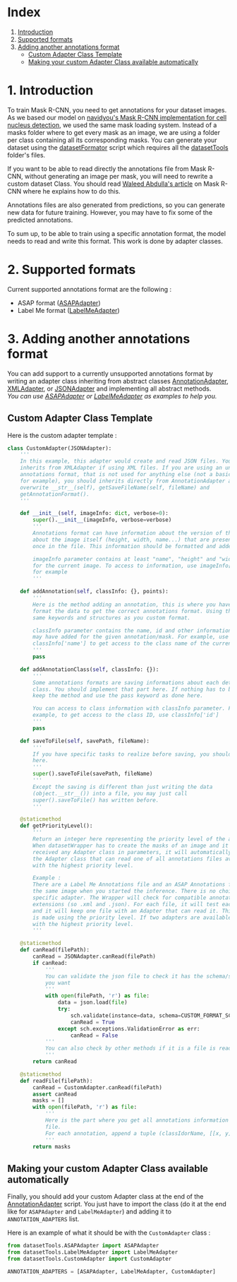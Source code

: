 # Index
1. [Introduction](#1-introduction)
2. [Supported formats](#2-supported-formats)
3. [Adding another annotations format](#3-adding-another-annotations-format)
   * [Custom Adapter Class Template](#custom-adapter-class-template)
   * [Making your custom Adapter Class available automatically](#making-your-custom-adapter-class-available-automatically)

# 1. Introduction
To train Mask R-CNN, you need to get annotations for your dataset images. As we based our model on [navidyou's Mask R-CNN implementation for cell nucleus detection](https://github.com/navidyou/Mask-RCNN-implementation-for-cell-nucleus-detection-executable-on-google-colab-), we used the same mask loading system. Instead of a masks folder where to get every mask as an image, we are using a folder per class containing all its corresponding masks. You can generate your dataset using the [datasetFormator](../datasetTools/datasetFormator.py) script which requires all the [datasetTools](../datasetTools) folder's files. 

If you want to be able to read directly the annotations file from Mask R-CNN, without generating an image per mask, you will need to rewrite a custom dataset Class. You should read [Waleed Abdulla's article](https://engineering.matterport.com/splash-of-color-instance-segmentation-with-mask-r-cnn-and-tensorflow-7c761e238b46) on Mask R-CNN where he explains how to do this.

Annotations files are also generated from predictions, so you can generate new data for future training. However, you may have to fix some of the predicted annotations.

To sum up, to be able to train using a specific annotation format, the model needs to read and write this format. This work is done by adapter classes.

# 2. Supported formats
Current supported annotations format are the following :
* ASAP format ([ASAPAdapter](../datasetTools/ASAPAdapter.py))
* Label Me format ([LabelMeAdapter](../datasetTools/LabelMeAdapter.py))

# 3. Adding another annotations format
You can add support to a currently unsupported annotations format by writing an adapter class inheriting from abstract classes [AnnotationAdapter](../datasetTools/AnnotationAdapter.py#L7), [XMLAdapter](../datasetTools/AnnotationAdapter.py#L87), or [JSONAdapter](../datasetTools/AnnotationAdapter.py#L118) and implementing all abstract methods.  
_You can use [ASAPAdapter](../datasetTools/ASAPAdapter.py) or [LabelMeAdapter](../datasetTools/LabelMeAdapter.py) as examples to help you._

## Custom Adapter Class Template
Here is the custom adapter template :
```python
class CustomAdapter(JSONAdapter):
    '''
    In this example, this adapter would create and read JSON files. You can also 
    inherits from XMLAdapter if using XML files. If you are using an unique 
    annotations format, that is not used for anything else (not a basic extension
    for example), you should inherits directly from AnnotationAdapter and also 
    overwrite __str__(self), getSaveFileName(self, fileName) and 
    getAnnotationFormat().
    '''

    def __init__(self, imageInfo: dict, verbose=0):
        super().__init__(imageInfo, verbose=verbose)
        '''
        Annotations format can have information about the version of the format,
        about the image itself (height, width, name...) that are present only 
        once in the file. This information should be formatted and added here.

        imageInfo parameter contains at least "name", "height" and "width" values
        for the current image. To access to information, use imageInfo['name'] 
        for example
        '''

    def addAnnotation(self, classInfo: {}, points):
        '''
        Here is the method adding an annotation, this is where you have to
        format the data to get the correct annotations format. Using the
        same keywords and structures as you custom format.

        classInfo parameter contains the name, id and other information you
        may have added for the given annotation/mask. For example, use
        classInfo['name'] to get access to the class name of the current mask
        '''
        pass

    def addAnnotationClass(self, classInfo: {}):
        '''
        Some annotations formats are saving informations about each detection
        class. You should implement that part here. If nothing has to be done
        keep the method and use the pass keyword as done here.

        You can access to class information with classInfo parameter. For 
        example, to get access to the class ID, use classInfo['id']
        '''
        pass

    def saveToFile(self, savePath, fileName):
        '''
        If you have specific tasks to realize before saving, you should do them 
        here.
        '''
        super().saveToFile(savePath, fileName)
        '''
        Except the saving is different than just writing the data 
        (object.__str__()) into a file, you may just call 
        super().saveToFile() has written before.
        '''

    @staticmethod
    def getPriorityLevel():
        '''
        Return an integer here representing the priority level of the adapter.
        When datasetWrapper has to create the masks of an image and it has not
        received any Adapter class in parameters, it will automatically choose
        the Adapter class that can read one of all annotations files available
        with the highest priority level.

        Example :
        There are a Label Me Annotations file and an ASAP Annotations file for
        the same image when you started the inference. There is no choice for a
        specific adapter. The Wrapper will check for compatible annotations files
        extensions (so .xml and .json). For each file, it will test each Adapter
        and it will keep one file with an Adapter that can read it. This choice
        is made using the priority level. If two adapters are available, the one
        with the highest priority level.
        '''

    @staticmethod
    def canRead(filePath):
        canRead = JSONAdapter.canRead(filePath)
        if canRead:
            '''
            You can validate the json file to check it has the schema/structure 
            you want
            '''
            with open(filePath, 'r') as file:
                data = json.load(file)
                try:
                    sch.validate(instance=data, schema=CUSTOM_FORMAT_SCHEMA)
                    canRead = True
                except sch.exceptions.ValidationError as err:
                    canRead = False
            '''
            You can also check by other methods if it is a file is readable
            '''
        return canRead

    @staticmethod
    def readFile(filePath):
        canRead = CustomAdapter.canRead(filePath)
        assert canRead
        masks = []
        with open(filePath, 'r') as file:
            '''
            Here is the part where you get all annotations information saved in the 
            file.
            For each annotation, append a tuple (classIdorName, [[x, y]]) to masks.
            '''
        return masks
```

## Making your custom Adapter Class available automatically
Finally, you should add your custom Adapter class at the end of the [AnnotationAdapter](../datasetTools/AnnotationAdapter.py#L142) script. You just have to import the class (do it at the end like for `ASAPAdapter` and `LabelMeAdapter`) and adding it to `ANNOTATION_ADAPTERS` list.

Here is an example of what it should be with the `CustomAdapter` class :
```python
from datasetTools.ASAPAdapter import ASAPAdapter
from datasetTools.LabelMeAdapter import LabelMeAdapter
from datasetTools.CustomAdapter import CustomAdapter

ANNOTATION_ADAPTERS = [ASAPAdapter, LabelMeAdapter, CustomAdapter]
```
